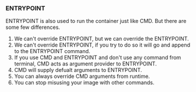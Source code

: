 ### ENTRYPOINT

ENTRYPOINT is also used to run the container just like CMD. But there are some few differences.

1. We can't override ENTRYPOINT, but we can override the ENTRYPOINT.
2. We can't override ENTRYPOINT, if you try to do so it will go and append to the ENTRYPOINT command.
3. If you use CMD and ENTRYPOINT and don't use any command from terminal, CMD acts as argument provider to ENTRYPOINT.
4. CMD will supply defualt arguments to ENTRYPOINT.
5. You can always override CMD arguments from runtime.
6. You can stop misusing your image with other commands.